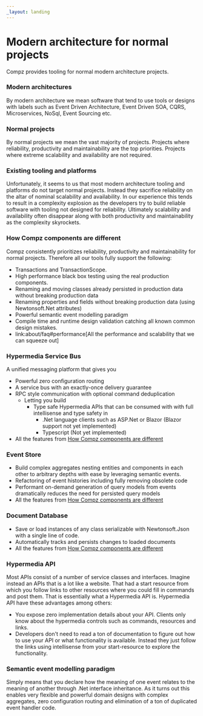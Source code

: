 ```yaml
---
_layout: landing
---
```

# Modern architecture for normal projects
Compz provides tooling for normal modern architecture projects.

### Modern architectures
By modern architecture we mean software that tend to use tools or designs with labels such as Event Driven Architecture, Event Driven SOA, CQRS, Microservices, NoSql, Event Sourcing etc.

### Normal projects
By normal projects we mean the vast majority of projects. Projects where reliability, productivity and maintainability are the top priorities. Projects where extreme scalability and availability are not required.

### Existing tooling and platforms
Unfortunately, it seems to us that most modern architecture tooling and platforms do not target normal projects. Instead they sacrifice reliability on the altar of nominal scalability and availability. In our experience this tends to result in a complexity explosion as the developers try to build reliable software with tooling not designed for reliability. Ultimately scalability and availability often disappear along with both productivity and maintainability as the complexity skyrockets.

### How Compz components are different
Compz consistently prioritizes reliability, productivity and maintainability for normal projects. Therefore all our tools fully support the following:

* Transactions and TransactionScope.
* High performance black box testing using the real production components.
* Renaming and moving classes already persisted in production data without breaking production data
* Renaming properties and fields without breaking production data (using Newtonsoft.Net attributes)
* Powerful semantic event modelling paradigm
* Compile time and runtime design validation catching all known common design mistakes.
* link:about/faq#performance[All the performance and scalability that we can squeeze out]

### Hypermedia Service Bus
A unified messaging platform that gives you

 * Powerful zero configuration routing
 * A service bus with an exactly-once delivery guarantee
 * RPC style communication with optional command deduplication
   * Letting you build
     * Type safe Hypermedia APIs that can be consumed with with full intellisense and type safety in
       * .Net language clients such as ASP.Net or Blazor (Blazor support not yet implemented)
       * Typescript (Not yet implemented)
 * All the features from [How Compz components are different](#how-composable-components-are-different)

### Event Store
* Build complex aggregates nesting entities and components in each other to arbitrary depths with ease by leveraging semantic events.
* Refactoring of event histories including fully removing obsolete code
* Performant on-demand generation of query models from events dramatically reduces the need for persisted query models
* All the features from [How Compz components are different](#how-composable-components-are-different)

### Document Database
* Save or load instances of any class serializable with Newtonsoft.Json with a single line of code.
* Automatically tracks and persists changes to loaded documents
* All the features from [How Compz components are different](#how-composable-components-are-different)

### Hypermedia API
Most APIs consist of a number of service classes and interfaces. Imagine instead an APIs that is a lot like a website. That had a start resource from which you follow links to other resources where you could fill in commands and post them. That is essentially what a Hypermedia API is. Hypermedia API have these advantages among others:

* You expose zero implementation details about your API. Clients only know about the hypermedia controls such as commands, resources and links.
* Developers don't need to read a ton of documentation to figure out how to use your API or what functionality is available. Instead they just follow the links using intellisense from your start-resource to explore the functionality.

### Semantic event modelling paradigm
Simply means that you declare how the meaning of one event relates to the meaning of another through .Net interface inheritance. As it turns out this enables very flexible and powerful domain designs with complex aggregates, zero configuration routing and elimination of a ton of duplicated event handler code.


